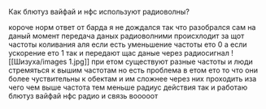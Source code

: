 Как блютуз вайфай и нфс используют радиоволны?

короче норм ответ от барда я не дождался так что разобрался сам на даный момент передача даных радиоволними происхлодит за щот частоты коливания аля если есть уменьшение частоты ето 0 а если ускорение ето 1 так и передают щас даные через радиосигнал
![[Шизуха/images 1.jpg]]
 при етом существуют разные частоты и люди стремяться к вышим частотам но есть проблема в етом ето то что они более чуствительны к обектам и им сложнее через них проходить иза чего чем выше частота тем меньше радиус действия так и работаю блютуз вайфай нфс радио и связь вооооот